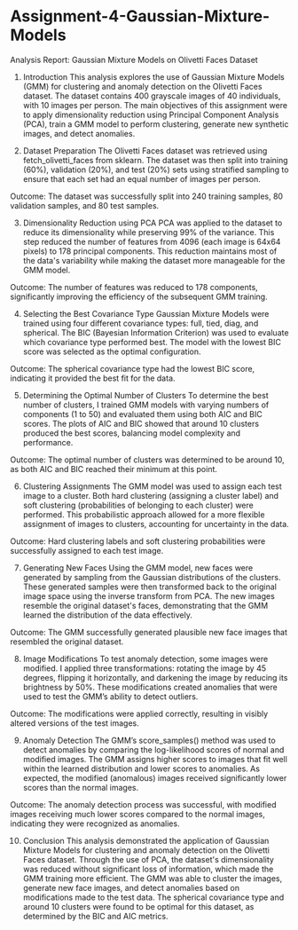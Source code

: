 # Assignment-4-Gaussian-Mixture-Models

Analysis Report: Gaussian Mixture Models on Olivetti Faces Dataset

1. Introduction
This analysis explores the use of Gaussian Mixture Models (GMM) for clustering and anomaly detection on the Olivetti Faces dataset. The dataset contains 400 grayscale images of 40 individuals, with 10 images per person. The main objectives of this assignment were to apply dimensionality reduction using Principal Component Analysis (PCA), train a GMM model to perform clustering, generate new synthetic images, and detect anomalies.

2. Dataset Preparation
The Olivetti Faces dataset was retrieved using fetch_olivetti_faces from sklearn. The dataset was then split into training (60%), validation (20%), and test (20%) sets using stratified sampling to ensure that each set had an equal number of images per person.

Outcome: The dataset was successfully split into 240 training samples, 80 validation samples, and 80 test samples.

3. Dimensionality Reduction using PCA
PCA was applied to the dataset to reduce its dimensionality while preserving 99% of the variance. This step reduced the number of features from 4096 (each image is 64x64 pixels) to 178 principal components. This reduction maintains most of the data's variability while making the dataset more manageable for the GMM model.

Outcome: The number of features was reduced to 178 components, significantly improving the efficiency of the subsequent GMM training.

4. Selecting the Best Covariance Type
Gaussian Mixture Models were trained using four different covariance types: full, tied, diag, and spherical. The BIC (Bayesian Information Criterion) was used to evaluate which covariance type performed best. The model with the lowest BIC score was selected as the optimal configuration.

Outcome: The spherical covariance type had the lowest BIC score, indicating it provided the best fit for the data.

5. Determining the Optimal Number of Clusters
To determine the best number of clusters, I trained GMM models with varying numbers of components (1 to 50) and evaluated them using both AIC and BIC scores. The plots of AIC and BIC showed that around 10 clusters produced the best scores, balancing model complexity and performance.

Outcome: The optimal number of clusters was determined to be around 10, as both AIC and BIC reached their minimum at this point.

6. Clustering Assignments
The GMM model was used to assign each test image to a cluster. Both hard clustering (assigning a cluster label) and soft clustering (probabilities of belonging to each cluster) were performed. This probabilistic approach allowed for a more flexible assignment of images to clusters, accounting for uncertainty in the data.

Outcome: Hard clustering labels and soft clustering probabilities were successfully assigned to each test image.

7. Generating New Faces
Using the GMM model, new faces were generated by sampling from the Gaussian distributions of the clusters. These generated samples were then transformed back to the original image space using the inverse transform from PCA. The new images resemble the original dataset's faces, demonstrating that the GMM learned the distribution of the data effectively.

Outcome: The GMM successfully generated plausible new face images that resembled the original dataset.

8. Image Modifications
To test anomaly detection, some images were modified. I applied three transformations: rotating the image by 45 degrees, flipping it horizontally, and darkening the image by reducing its brightness by 50%. These modifications created anomalies that were used to test the GMM’s ability to detect outliers.

Outcome: The modifications were applied correctly, resulting in visibly altered versions of the test images.

9. Anomaly Detection
The GMM’s score_samples() method was used to detect anomalies by comparing the log-likelihood scores of normal and modified images. The GMM assigns higher scores to images that fit well within the learned distribution and lower scores to anomalies. As expected, the modified (anomalous) images received significantly lower scores than the normal images.

Outcome: The anomaly detection process was successful, with modified images receiving much lower scores compared to the normal images, indicating they were recognized as anomalies.

10. Conclusion
This analysis demonstrated the application of Gaussian Mixture Models for clustering and anomaly detection on the Olivetti Faces dataset. Through the use of PCA, the dataset's dimensionality was reduced without significant loss of information, which made the GMM training more efficient. The GMM was able to cluster the images, generate new face images, and detect anomalies based on modifications made to the test data. The spherical covariance type and around 10 clusters were found to be optimal for this dataset, as determined by the BIC and AIC metrics.
